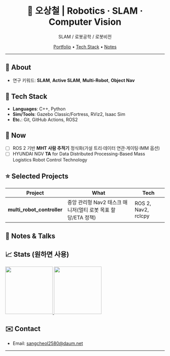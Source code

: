 

<div align="center">

# 👋 오상철 | Robotics · SLAM · Computer Vision

SLAM / 로봇공학 / 로봇비전 

[Portfolio](#-selected-projects) • [Tech Stack](#-tech-stack) • [Notes](#-notes--talks)

</div>

---

## 🔎 About
- 연구 키워드: **SLAM**, **Active SLAM**, **Multi-Robot**, **Object Nav**

## 🧰 Tech Stack
- **Languages**: C++, Python
- **Sim/Tools**: Gazebo Classic/Fortress, RViz2, Isaac Sim
- **Etc.**: Git, GitHub Actions, ROS2


## 🚧 Now
- [ ] ROS 2 기반 **MHT 사람 추적기** 정식화(가설 트리·데이터 연관·게이팅·IMM 옵션)
- [ ] HYUNDAI NGV **TA** for Data Distributed Processing-Based Mass Logistics Robot Control Technology

## ⭐ Selected Projects
| Project | What | Tech |
|---|---|---|
| **multi_robot_controller** | 중앙 관리형 Nav2 태스크 매니저(멀티 로봇 목표 할당/ETA 정책) | ROS 2, Nav2, rclcpy |


## 📝 Notes & Talks


## 📈 Stats (원하면 사용)
<!-- YOUR_GH_ID 를 본인 깃허브 아이디로 교체 -->
<a href="https://github-readme-stats.vercel.app/api?username=YOUR_GH_ID&show_icons=true&count_private=true">
  <img height="150" src="https://github-readme-stats.vercel.app/api?username=YOUR_GH_ID&show_icons=true&count_private=true" />
</a>
<a href="https://github-readme-streak-stats.herokuapp.com/?user=YOUR_GH_ID">
  <img height="150" src="https://github-readme-streak-stats.herokuapp.com/?user=YOUR_GH_ID" />
</a>

## ✉️ Contact
- Email: sangcheol2580@daum.net  

---
